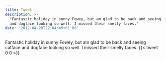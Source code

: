 ```yaml
---
title: Tweet
description: >-
  "Fantastic holiday in sunny Fowey, but am glad to be back and seeing catface
  and dogface looking so well. I missed their smelly faces."
date: '2012-04-28T22:04:49+01:00'
---
```

Fantastic holiday in sunny Fowey, but am glad to be back and seeing catface and dogface looking so well. I missed their smelly faces.
      {{< tweet 0 0 >}}
    
